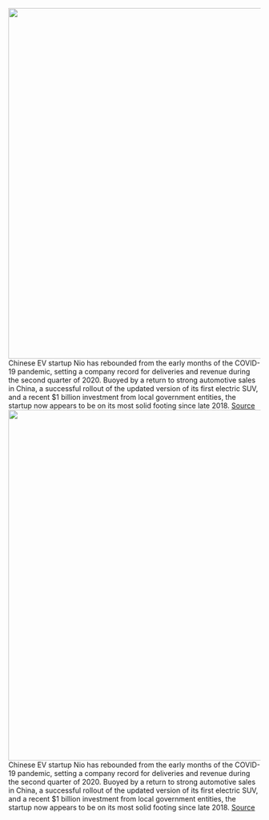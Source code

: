 <img src='https://cdn.vox-cdn.com/thumbor/FKAF7Z9MwJssK2VAj_G0ZsVukO8=/0x0:2000x1443/1200x800/filters:focal(793x809:1113x1129)/cdn.vox-cdn.com/uploads/chorus_image/image/67188111/nio.0.jpg' width='700px' /><br/>
Chinese EV startup Nio has rebounded from the early months of the COVID-19 pandemic, setting a company record for deliveries and revenue during the second quarter of 2020. Buoyed by a return to strong automotive sales in China, a successful rollout of the updated version of its first electric SUV, and a recent $1 billion investment from local government entities, the startup now appears to be on its most solid footing since late 2018.
<a href='https://www.theverge.com/2020/8/11/21363307/nio-sales-record-q2-revenue-finances-es8-es6-china'> Source <a/><img src='https://cdn.vox-cdn.com/thumbor/FKAF7Z9MwJssK2VAj_G0ZsVukO8=/0x0:2000x1443/1200x800/filters:focal(793x809:1113x1129)/cdn.vox-cdn.com/uploads/chorus_image/image/67188111/nio.0.jpg' width='700px' /><br/>
Chinese EV startup Nio has rebounded from the early months of the COVID-19 pandemic, setting a company record for deliveries and revenue during the second quarter of 2020. Buoyed by a return to strong automotive sales in China, a successful rollout of the updated version of its first electric SUV, and a recent $1 billion investment from local government entities, the startup now appears to be on its most solid footing since late 2018.
<a href='https://www.theverge.com/2020/8/11/21363307/nio-sales-record-q2-revenue-finances-es8-es6-china'> Source <a/>